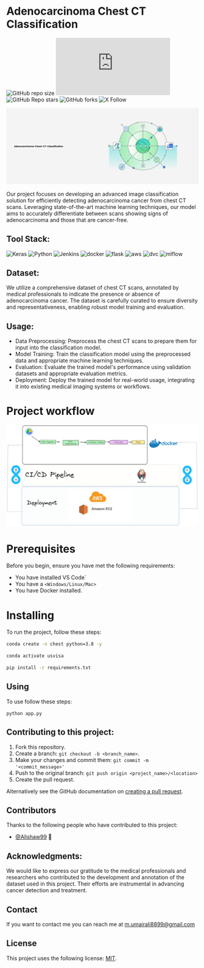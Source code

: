 # Adenocarcinoma Chest CT Classification


![GitHub repo size](https://img.shields.io/github/repo-size/m-umairali/Adenocarcinoma-Chest-CT-Classification)
![GitHub contributors](https://img.shields.io/github/contributors/scottydocs/README-template.md)
![GitHub Repo stars](https://img.shields.io/github/stars/m-umairali/Adenocarcinoma-Chest-CT-Classification)
![GitHub forks](https://img.shields.io/github/forks/m-umairali/Adenocarcinoma-Chest-CT-Classification)
![X Follow](https://img.shields.io/twitter/follow/umair_ali_11?style=social)

![banner](https://github.com/m-umairali/Adenocarcinoma-Chest-CT-Classification/blob/main/banner.png)

Our project focuses on developing an advanced image classification solution for efficiently detecting adenocarcinoma cancer from chest CT scans. Leveraging state-of-the-art machine learning techniques, our model aims to accurately differentiate between scans showing signs of adenocarcinoma and those that are cancer-free.

## Tool Stack:
![Keras](https://img.shields.io/badge/Keras-FF0000?style=for-the-badge&logo=keras&logoColor=white)
![Python](https://img.shields.io/badge/Python-FFD43B?style=for-the-badge&logo=python&logoColor=blue)
![Jenkins](https://img.shields.io/badge/Jenkins-D24939?style=for-the-badge&logo=Jenkins&logoColor=white)
![docker](https://img.shields.io/badge/Docker-2CA5E0?style=for-the-badge&logo=docker&logoColor=white)
![flask](https://img.shields.io/badge/Flask-000000?style=for-the-badge&logo=flask&logoColor=white)
![aws](https://img.shields.io/badge/Amazon_AWS-FF9900?style=for-the-badge&logo=amazonaws&logoColor=white)
![dvc](https://img.shields.io/badge/DVC-945DD6?style=for-the-badge&logo=dvc&logoColor=white)
![mlflow](https://img.shields.io/badge/mlflow-%23d9ead3.svg?style=for-the-badge&logo=mlflow&logoColor=blue)




## Dataset:
We utilize a comprehensive dataset of chest CT scans, annotated by medical professionals to indicate the presence or absence of adenocarcinoma cancer. The dataset is carefully curated to ensure diversity and representativeness, enabling robust model training and evaluation.

## Usage:
- Data Preprocessing: Preprocess the chest CT scans to prepare them for input into the classification model.
- Model Training: Train the classification model using the preprocessed data and appropriate machine learning techniques.
- Evaluation: Evaluate the trained model's performance using validation datasets and appropriate evaluation metrics.
- Deployment: Deploy the trained model for real-world usage, integrating it into existing medical imaging systems or workflows.



# Project workflow

![](https://github.com/m-umairali/Adenocarcinoma-Chest-CT-Classification/blob/main/diagram.png)

# Prerequisites

Before you begin, ensure you have met the following requirements:

* You have installed VS Code`
* You have a `<Windows/Linux/Mac>`
* You have Docker installed.

# Installing

To run the project, follow these steps:

```bash
conda create -n chest python=3.8 -y
```
```bash
conda activate usvisa
```
```bash
pip install -r requirements.txt
```


## Using

To use follow these steps:

```
python app.py
```


## Contributing to this project:

1. Fork this repository.
2. Create a branch: `git checkout -b <branch_name>`.
3. Make your changes and commit them: `git commit -m '<commit_message>'`
4. Push to the original branch: `git push origin <project_name>/<location>`
5. Create the pull request.

Alternatively see the GitHub documentation on [creating a pull request](https://help.github.com/en/github/collaborating-with-issues-and-pull-requests/creating-a-pull-request).

## Contributors

Thanks to the following people who have contributed to this project:

* [@Alishaw99](https://github.com/Alishaw99) 🐛

## Acknowledgments:
We would like to express our gratitude to the medical professionals and researchers who contributed to the development and annotation of the dataset used in this project. Their efforts are instrumental in advancing cancer detection and treatment.

## Contact

If you want to contact me you can reach me at m.umairali8899@gmail.com

## License

This project uses the following license: [MIT](https://github.com/m-umairali/Adenocarcinoma-Chest-CT-Classification/tree/main#MIT-1-ov-file).

